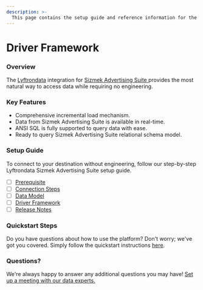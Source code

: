 ```yaml
---
description: >-
  This page contains the setup guide and reference information for the Sizmek Advertising Suite source connector.
---
```


# Driver Framework

### Overview

The [Lyftrondata](https://www.lyftrondata.com/) integration for [Sizmek Advertising Suite](https://www.lyftrondata.com/integration/sizmek-advertising-suite/)[ ](https://www.lyftrondata.com/integration/sizmek-advertising-suite/)provides the most natural way to access data while requiring no engineering.

### Key Features

* Comprehensive incremental load mechanism.
* Data from Sizmek Advertising Suite is available in real-time.&#x20;
* ANSI SQL is fully supported to query data with ease.
* Ready to query Sizmek Advertising Suite relational schema model.

### Setup Guide

To connect to your destination without engineering, follow our step-by-step Lyftrondata Sizmek Advertising Suite setup guide.

* [ ] [Prerequisite](../../marketing-analytics/sizmek-advertising-suite/prerequisite.md)
* [ ] [Connection Steps](../../marketing-analytics/sizmek-advertising-suite/connection-steps.md)
* [ ] [Data Model](../../marketing-analytics/sizmek-advertising-suite/data-model/)
* [ ] [Driver Framework](../../marketing-analytics/sizmek-advertising-suite/driver-framework/)
* [ ] [Release Notes](../../marketing-analytics/sizmek-advertising-suite/release-notes.md)

### Quickstart Steps

Do you have questions about how to use the platform? Don't worry; we've got you covered. Simply follow the quickstart instructions [here](../../../quickstart-steps.md).

### Questions? <a href="#questions" id="questions"></a>

We're always happy to answer any additional questions you may have! [Set up a meeting with our data experts.](https://www.lyftrondata.com/book-a-meeting/)


